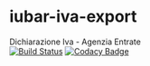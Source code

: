 # iubar-iva-export
Dichiarazione Iva - Agenzia Entrate<br>
[![Build Status](https://travis-ci.org/iubar/iubar-desktop-api-client.svg?branch=master)](https://travis-ci.org/iubar/iubar-desktop-api-client)
[![Codacy Badge](https://api.codacy.com/project/badge/Grade/654d57925f9642cf9671847f85ef50a6)](https://www.codacy.com/app/delteontaitam/iubar-iva-export?utm_source=github.com&amp;utm_medium=referral&amp;utm_content=iubar/iubar-iva-export&amp;utm_campaign=Badge_Grade)